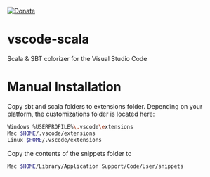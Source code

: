 [![Donate](https://img.shields.io/badge/donorbox-donate-blue.svg)](https://donorbox.org/scala-for-visual-studio-support?recurring=true) 

# vscode-scala
Scala &amp; SBT colorizer for the Visual Studio Code


# Manual Installation
Copy sbt and scala folders to extensions folder. Depending on your platform, the customizations folder is located here:

```bash
Windows %USERPROFILE%\.vscode\extensions
Mac $HOME/.vscode/extensions
Linux $HOME/.vscode/extensions
```

Copy the contents of the snippets folder to 
```bash
Mac $HOME/Library/Application Support/Code/User/snippets
```
